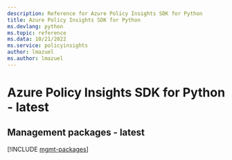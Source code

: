```yaml
---
description: Reference for Azure Policy Insights SDK for Python
title: Azure Policy Insights SDK for Python
ms.devlang: python
ms.topic: reference
ms.data: 10/21/2022
ms.service: policyinsights
author: lmazuel
ms.author: lmazuel
---
```

# Azure Policy Insights SDK for Python - latest

## Management packages - latest
[!INCLUDE [mgmt-packages](policy-insights-mgmt-index.md)]
